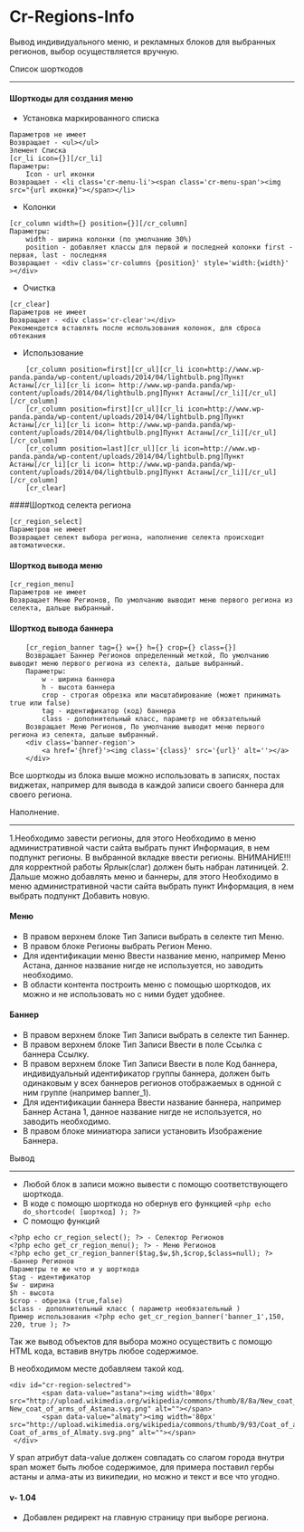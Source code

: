 Cr-Regions-Info
===================

Вывод индивидуального меню, и рекламных блоков для выбранных регионов, выбор осуществляется вручную.

Список шорткодов
___________

#### Шорткоды для создания меню

* Установка маркированного списка
 
``` [cr_ul][/cr_ul]
Параметров не имеет
Возвращает - <ul></ul>
Элемент Списка
[cr_li icon={}][/cr_li]
Параметры:
    Icon - url иконки
Возвращает - <li class='cr-menu-li'><span class='cr-menu-span'><img src="{url иконки}"></span></li>
```
    
* Колонки

```
[cr_column width={} position={}][/cr_column]
Параметры:
    width - ширина колонки (по умолчанию 30%)
    position - добавляет классы для первой и последней колонки first - первая, last - последняя
Возвращает - <div class='cr-columns {position}' style='width:{width}' ></div>
```

* Очистка
```
[cr_clear]
Параметров не имеет
Возвращает - <div class='cr-clear'></div>
Рекомендется вставлять после использования колонок, для сброса обтекания
```
* Использование
```
    [cr_column position=first][cr_ul][cr_li icon=http://www.wp-panda.panda/wp-content/uploads/2014/04/lightbulb.png]Пункт Астаны[/cr_li][cr_li icon= http://www.wp-panda.panda/wp-content/uploads/2014/04/lightbulb.png]Пункт Астаны[/cr_li][/cr_ul][/cr_column]
    [cr_column position=first][cr_ul][cr_li icon=http://www.wp-panda.panda/wp-content/uploads/2014/04/lightbulb.png]Пункт Астаны[/cr_li][cr_li icon= http://www.wp-panda.panda/wp-content/uploads/2014/04/lightbulb.png]Пункт Астаны[/cr_li][/cr_ul][/cr_column]
    [cr_column position=last][cr_ul][cr_li icon=http://www.wp-panda.panda/wp-content/uploads/2014/04/lightbulb.png]Пункт Астаны[/cr_li][cr_li icon= http://www.wp-panda.panda/wp-content/uploads/2014/04/lightbulb.png]Пункт Астаны[/cr_li][/cr_ul][/cr_column]
    [cr_clear]
```
####Шорткод селекта региона
```
[cr_region_select]
Параметров не имеет
Возвращает селект выбора региона, наполнение селекта происходит автоматически.
```
#### Шорткод вывода меню
```
[cr_region_menu]
Параметров не имеет
Возвращает Меню Регионов, По умолчанию выводит меню первого региона из селекта, дальше выбранный.
```
#### Шорткод вывода баннера
```
    [cr_region_banner tag={} w={} h={} crop={} class={}]
    Возвращает Баннер Регионов определенный меткой, По умолчанию выводит меню первого региона из селекта, дальше выбранный.
    Параметры:
        w - ширина баннера
        h - высота баннера
        crop - строгая обрезка или масштабирование (может принимать true или false)
        tag - идентификатор (код) баннера
        class - дополнительный класс, параметр не обязательный
    Возвращает Меню Регионов, По умолчанию выводит меню первого региона из селекта, дальше выбранный.
    <div class='banner-region'>
        <a href='{href}'><img class='{class}' src='{url}' alt=''></a>
    </div>
```
Все шорткоды из блока выше можно использовать в записях, постах виджетах, например для вывода в каждой записи своего баннера для своего региона.

Наполнение.
___________________

1.Необходимо завести регионы, для этого Необходимо в меню административной части сайта выбрать пункт Информация, в нем подпункт регионы. В выбранной вкладке ввести регионы. ВНИМАНИЕ!!! для корректной работы Ярлык(слаг) должен быть набран латиницей.
2. Дальше можно добавлять меню и баннеры, для этого Необходимо в меню административной части сайта выбрать пункт Информация, в нем выбрать подпункт Добавить новую.
#### Меню
* В правом верхнем блоке Тип Записи выбрать в селекте тип Меню.
* В правом блоке Регионы выбрать Регион Меню.
* Для идентификации меню Ввести название меню, например Меню Астана, данное название нигде не используется, но заводить необходимо.
* В области контента построить меню с помощью шорткодов, их можно и не использовать но с ними будет удобнее.
#### Баннер
* В правом верхнем блоке Тип Записи выбрать в селекте тип Баннер.
* В правом верхнем блоке Тип Записи Ввести в поле Ссылка с баннера Ссылку.
* В правом верхнем блоке Тип Записи Ввести в поле Koд баннера, индивидуальный идентификатор группы баннера, должен быть одинаковым у всех баннеров регионов отображаемых в однной с ним группе (например banner_1).
* Для идентификации баннера Ввести название баннера, например Баннер Астана 1, данное название нигде не используется, но заводить необходимо.
* В правом блоке миниатюра записи установить Изображение Баннера.

Вывод
________________________

* Любой блок в записи можно вывести с помощю соответствующего шорткода.
* В коде с помощю шорткода но обеpнув его функцией `<php echo do_shortcode( [шорткод] ); ?>`
* С помощю функций
```
<?php echo cr_region_select(); ?> - Селектор Регионов
<?php echo get_cr_region_menu(); ?> - Меню Регионов
<?php echo get_cr_region_banner($tag,$w,$h,$crop,$class=null); ?> -Баннер Регионов
Параметры те же что и у шорткода
$tag - идентификатор
$w - ширина
$h - высота
$crop - обрезка (true,false)
$class - дополнительный класс ( параметр необязательный )
Пример использования <?php echo get_cr_region_banner('banner_1',150, 220, true ); ?>
```


Так же вывод объектов для выбора можно осуществить с помощю HTML кода, вставив внутрь любое содержимое.

В необходимом месте добавляем такой код.
```
<div id="cr-region-selectred">
        <span data-value="astana"><img width='80px' src="http://upload.wikimedia.org/wikipedia/commons/thumb/8/8a/New_coat_of_arms_of_Astana.svg/150px-New_coat_of_arms_of_Astana.svg.png" alt=""></span>
        <span data-value="almaty"><img width='80px' src="http://upload.wikimedia.org/wikipedia/commons/thumb/9/93/Coat_of_arms_of_Almaty.svg/90px-Coat_of_arms_of_Almaty.svg.png" alt=""></span>
 </div>
``` 

У span атрибут data-value должен совпадать со слагом города
внутри span может быть любое содержимое, для примера поставил гербы астаны и алма-аты из википедии, но можно и текст и все что угодно.

#### v- 1.04
* Добавлен редирект на главную страницу при выборе региона.

